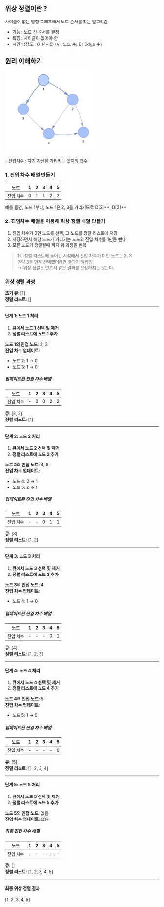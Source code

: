 
## 위상 정렬이란 ? 

사이클이 없는 방향 그래프에서 노드 순서를 찾는 알고리즘

- 기능 : 노드 간 순서를 결정
- 특징 : 사이클이 없어야 함
- 시간 복잡도 : $O(V + E)$ (V : 노드 수, E : Edge 수)


## 원리 이해하기

<img src="../../../assets/위상정렬_1.png" width="300">
<br>
<br>
- 진입차수 : 자기 자신을 가리키는 엣지의 갯수

### 1. 진입 차수 배열 만들기

| 노드      | 1 | 2 | 3 | 4 | 5 |
|-----------|---|---|---|---|---|
| 진입 차수 | 0 | 1 | 1 | 2 | 2 |

예를 들면, 노드 1부터, 노드 1은 2, 3을 가리키므로 D\[2]++, D\[3]++

### 2. 진입차수 배열을 이용해 위상 정렬 배열 만들기

1. 진입 차수가 0인 노드를 선택, 그 노드를 정렬 리스트에 저장
2. 저장하면서 해당 노드가 가리키는 노드의 진입 차수를 1만큼 뺀다
3. 모든 노드가 정렬될때 까지 위 과정을 반복



>   1이 정렬 리스트에 들어간 시점에서 진입 차수가 0 인 노드는 2, 3 <br>
>   만약 3을 먼저 선택했더라면 결과가 달라짐 <br>
>   -> 위상 정렬은 반드시 같은 결과를 보장하지는 않는다.


### 위상 정렬 과정


**초기 큐**: [1]  
**정렬 리스트**: []

---

#### 단계 1: 노드 1 처리

1. **큐에서 노드 1 선택 및 제거**
2. **정렬 리스트에 노드 1 추가**

**노드 1의 인접 노드**: 2, 3  
**진입 차수 업데이트**:
- 노드 2: 1 → 0
- 노드 3: 1 → 0

##### 업데이트된 진입 차수 배열

| 노드      | 1 | 2 | 3 | 4 | 5 |
|-----------|---|---|---|---|---|
| 진입 차수 | - | 0 | 0 | 2 | 2 |

**큐**: [2, 3]  
**정렬 리스트**: [1]

---

#### 단계 2: 노드 2 처리

1. **큐에서 노드 2 선택 및 제거**
2. **정렬 리스트에 노드 2 추가**

**노드 2의 인접 노드**: 4, 5  
**진입 차수 업데이트**:
- 노드 4: 2 → 1
- 노드 5: 2 → 1

##### 업데이트된 진입 차수 배열

| 노드      | 1 | 2 | 3 | 4 | 5 |
|-----------|---|---|---|---|---|
| 진입 차수 | - | - | 0 | 1 | 1 |

**큐**: [3]  
**정렬 리스트**: [1, 2]

---

#### 단계 3: 노드 3 처리

1. **큐에서 노드 3 선택 및 제거**
2. **정렬 리스트에 노드 3 추가**

**노드 3의 인접 노드**: 4  
**진입 차수 업데이트**:
- 노드 4: 1 → 0

##### 업데이트된 진입 차수 배열

| 노드      | 1 | 2 | 3 | 4 | 5 |
|-----------|---|---|---|---|---|
| 진입 차수 | - | - | - | 0 | 1 |

**큐**: [4]  
**정렬 리스트**: [1, 2, 3]

---

#### 단계 4: 노드 4 처리

1. **큐에서 노드 4 선택 및 제거**
2. **정렬 리스트에 노드 4 추가**

**노드 4의 인접 노드**: 5  
**진입 차수 업데이트**:
- 노드 5: 1 → 0

##### 업데이트된 진입 차수 배열

| 노드      | 1 | 2 | 3 | 4 | 5 |
|-----------|---|---|---|---|---|
| 진입 차수 | - | - | - | - | 0 |

**큐**: [5]  
**정렬 리스트**: [1, 2, 3, 4]

---

#### 단계 5: 노드 5 처리

1. **큐에서 노드 5 선택 및 제거**
2. **정렬 리스트에 노드 5 추가**

**노드 5의 인접 노드**: 없음  
**진입 차수 업데이트**: 없음

##### 최종 진입 차수 배열

| 노드      | 1 | 2 | 3 | 4 | 5 |
|-----------|---|---|---|---|---|
| 진입 차수 | - | - | - | - | - |

**큐**: []  
**정렬 리스트**: [1, 2, 3, 4, 5]

---

#### 최종 위상 정렬 결과

[1, 2, 3, 4, 5]


